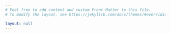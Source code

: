 ```yaml
---
# Feel free to add content and custom Front Matter to this file.
# To modify the layout, see https://jekyllrb.com/docs/themes/#overriding-theme-defaults

layout: null
---
```

<script src="https://cdn.jsdelivr.net/npm/vue/dist/vue.js"></script>
<script src="https://cdnjs.cloudflare.com/ajax/libs/localforage/1.7.3/localforage.js" integrity="sha256-3NP4l3uenVxIZ0vLGnUjjObImjaJltaSzAHaGUr+yDA=" crossorigin="anonymous"></script>

<script src="https://cdn.jsdelivr.net/gh/aframevr/aframe@1c2407b26c61958baa93967b5412487cd94b290b/dist/aframe-master.min.js"></script>

<script src="https://raw.githack.com/AR-js-org/AR.js/master/aframe/build/aframe-ar-nft.js"></script>

<script src="arjs-gestures/gesture-detector.js"></script>
<script src="arjs-gestures/gesture-handler.js"></script>

<body style="margin : 0px; overflow: hidden;">
	<script id="siteclues">
		{{site.data.arclues | jsonify}}
	</script>
	<div id="app">
	<arview apiurl="{{site.apiurl}}" completetext="{{site.completetext}}"></arview>
	</div>
    <script src="index.js"></script>
</body>

<style>
	#arview {
		z-index: 2000;
		top:50%;
		background: white;
		color: black;
		right: 50%;
		position: absolute;
	}

  .arjs-loader {
    height: 100%;
    width: 100%;
    position: absolute;
    top: 0;
    left: 0;
    background-color: rgba(0, 0, 0, 0.8);
    z-index: 9999;
    display: flex;
    justify-content: center;
    align-items: center;
  }

  .arjs-loader div {
    text-align: center;
    font-size: 1.25em;
    color: white;
  }
</style>